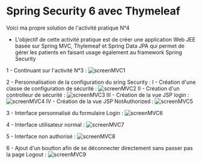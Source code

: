 # Spring Security 6 avec Thymeleaf
Voici ma propre solution de l'activité pratique N°4

- L'objectif de cette activité pratique est de créer une application Web JEE basée sur Spring MVC, Thylemeaf et Spring Data JPA qui permet de gérer les patients en faisant usage également au framework Spring Security

1 - Continuant sur l'activité N°3 : 
![screenMVC1](https://user-images.githubusercontent.com/91842692/232930157-5f6f030e-7dd7-40f9-935b-47fe10a08df6.PNG)

2 - Personnalisation de la configuration du sring Security : 
       I - Création d'une classe de configuration de sécurité : 
       ![screenMVC2](https://user-images.githubusercontent.com/91842692/232934688-5a72233d-415f-415a-b52c-3b999ac2a1c0.PNG)
       II - Création d'un controlleur de sécurité : 
       ![screenMVC3](https://user-images.githubusercontent.com/91842692/232934973-e0dc46a5-b297-4df6-91e8-cef3be4da1f9.PNG)
       III - Création de la vue JSP login : 
       ![screenMVC4](https://user-images.githubusercontent.com/91842692/232935384-1a17b610-d054-4c55-ba09-03059321527f.PNG)
       IV - Création de la vue JSP NotAuthorized : 
       ![screenMVC5](https://user-images.githubusercontent.com/91842692/232935475-69c4ce56-45b8-4bbb-8cda-861bb144821e.PNG)
       
3 - Interface personnalisé du formulaire Login : 
![screenMVC6](https://user-images.githubusercontent.com/91842692/232935671-a8ea5490-0fa0-4a95-bcf3-082b9b67d054.PNG)

4 - Interface utilisateur normal : 
![screenMVC7](https://user-images.githubusercontent.com/91842692/232935911-25d60549-dab7-4d23-a2c3-563ff4833223.PNG)

5 - Interface non authorisé : 
![screenMVC8](https://user-images.githubusercontent.com/91842692/232936239-b5b1be36-106c-4da3-a1b5-95b340af41af.PNG)

6 - Ajout d'un boutton afin de se déconnecter directement sans passer pas la page Logout : 
![screenMVC9](https://user-images.githubusercontent.com/91842692/232936631-0ac909da-f1ad-49d9-a52a-dee24e285290.PNG)
